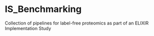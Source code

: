 # IS_Benchmarking

Collection of pipelines for label-free proteomics as part of an ELIXIR Implementation Study

